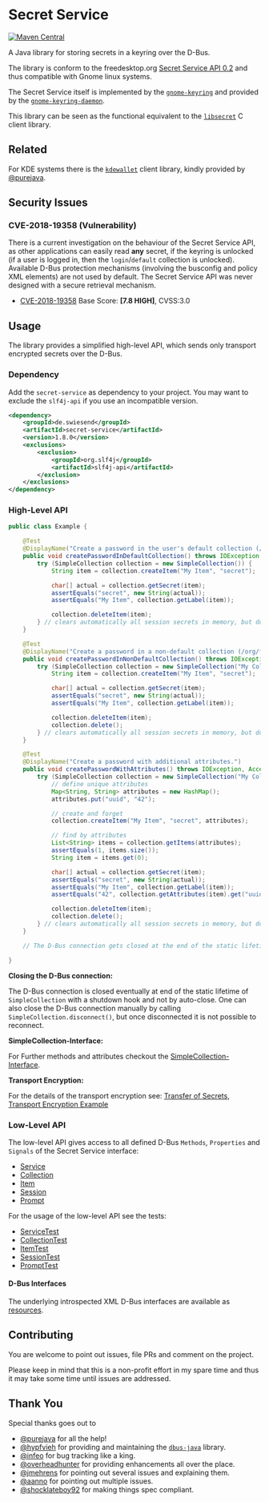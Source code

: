 # Secret Service

[![Maven Central](https://img.shields.io/maven-central/v/de.swiesend/secret-service.svg?label=Maven%20Central)](https://search.maven.org/search?q=g:%22de.swiesend%22%20AND%20a:%22secret-service%22)

A Java library for storing secrets in a keyring over the D-Bus.

The library is conform to the freedesktop.org
[Secret Service API 0.2](https://specifications.freedesktop.org/secret-service/0.2) and thus compatible with Gnome linux systems.

The Secret Service itself is implemented by the [`gnome-keyring`](https://wiki.gnome.org/action/show/Projects/GnomeKeyring) and provided by the [`gnome-keyring-daemon`](https://wiki.gnome.org/Projects/GnomeKeyring/RunningDaemon).

This library can be seen as the functional equivalent to the [`libsecret`](https://wiki.gnome.org/Projects/Libsecret) C client library.

## Related

For KDE systems there is the [`kdewallet`](https://github.com/purejava/kdewallet) client library, kindly provided by [@purejava](https://github.com/purejava).

## Security Issues

### CVE-2018-19358 (Vulnerability)

There is a current investigation on the behaviour of the Secret Service API, as other applications can easily read __any__ secret, if the keyring is unlocked (if a user is logged in, then the `login`/`default` collection is unlocked). Available D-Bus protection mechanisms (involving the busconfig and policy XML elements) are not used by default. The Secret Service API was never designed with a secure retrieval mechanism.

* [CVE-2018-19358](https://nvd.nist.gov/vuln/detail/CVE-2018-19358) Base Score: __[7.8 HIGH]__, CVSS:3.0

## Usage

The library provides a simplified high-level API, which sends only transport encrypted secrets over the D-Bus.

### Dependency

Add the `secret-service` as dependency to your project. You may want to exclude the `slf4j-api` if you use an incompatible version.

```xml
<dependency>
    <groupId>de.swiesend</groupId>
    <artifactId>secret-service</artifactId>
    <version>1.8.0</version>
    <exclusions>
        <exclusion>
            <groupId>org.slf4j</groupId>
            <artifactId>slf4j-api</artifactId>
        </exclusion>
    </exclusions>
</dependency>
```

### High-Level API

```java
public class Example {

    @Test
    @DisplayName("Create a password in the user's default collection (/org/freedesktop/secrets/aliases/default).")
    public void createPasswordInDefaultCollection() throws IOException, AccessControlException, IllegalArgumentException {
        try (SimpleCollection collection = new SimpleCollection()) {
            String item = collection.createItem("My Item", "secret");

            char[] actual = collection.getSecret(item);
            assertEquals("secret", new String(actual));
            assertEquals("My Item", collection.getLabel(item));

            collection.deleteItem(item);
        } // clears automatically all session secrets in memory, but does not close the D-Bus connection.
    }

    @Test
    @DisplayName("Create a password in a non-default collection (/org/freedesktop/secrets/collection/xxx).")
    public void createPasswordInNonDefaultCollection() throws IOException, AccessControlException, IllegalArgumentException {
        try (SimpleCollection collection = new SimpleCollection("My Collection", "super secret")) {
            String item = collection.createItem("My Item", "secret");

            char[] actual = collection.getSecret(item);
            assertEquals("secret", new String(actual));
            assertEquals("My Item", collection.getLabel(item));

            collection.deleteItem(item);
            collection.delete();
        } // clears automatically all session secrets in memory, but does not close the D-Bus connection.
    }

    @Test
    @DisplayName("Create a password with additional attributes.")
    public void createPasswordWithAttributes() throws IOException, AccessControlException, IllegalArgumentException {
        try (SimpleCollection collection = new SimpleCollection("My Collection", "super secret")) {
            // define unique attributes
            Map<String, String> attributes = new HashMap();
            attributes.put("uuid", "42");

            // create and forget
            collection.createItem("My Item", "secret", attributes);

            // find by attributes
            List<String> items = collection.getItems(attributes);
            assertEquals(1, items.size());
            String item = items.get(0);

            char[] actual = collection.getSecret(item);
            assertEquals("secret", new String(actual));
            assertEquals("My Item", collection.getLabel(item));
            assertEquals("42", collection.getAttributes(item).get("uuid"));

            collection.deleteItem(item);
            collection.delete();
        } // clears automatically all session secrets in memory, but does not close the D-Bus connection.
    }

    // The D-Bus connection gets closed at the end of the static lifetime of `SimpleCollection` by a shutdown hook.

}
```

__Closing the D-Bus connection:__

The D-Bus connection is closed eventually at end of the static lifetime of `SimpleCollection` with a shutdown hook and not by auto-close. One can also close the D-Bus connection manually by calling `SimpleCollection.disconnect()`, but once disconnected it is not possible to reconnect.

__SimpleCollection-Interface:__

For Further methods and attributes checkout the [SimpleCollection-Interface](src/main/java/org/freedesktop/secret/simple/interfaces/SimpleCollection.java).

__Transport Encryption:__

For the details of the transport encryption see: [Transfer of Secrets](https://specifications.freedesktop.org/secret-service/ch07.html),
[Transport Encryption Example](src/test/java/org/freedesktop/secret/integration/IntegrationTest.java)

### Low-Level API

The low-level API gives access to all defined D-Bus `Methods`, `Properties` and `Signals` of the Secret Service interface:

* [Service](src/main/java/org/freedesktop/secret/Service.java)
* [Collection](src/main/java/org/freedesktop/secret/Collection.java)
* [Item](src/main/java/org/freedesktop/secret/Item.java)
* [Session](src/main/java/org/freedesktop/secret/Session.java)
* [Prompt](src/main/java/org/freedesktop/secret/Prompt.java)

For the usage of the low-level API see the tests:

* [ServiceTest](src/test/java/org/freedesktop/secret/ServiceTest.java)
* [CollectionTest](src/test/java/org/freedesktop/secret/CollectionTest.java)
* [ItemTest](src/test/java/org/freedesktop/secret/ItemTest.java)
* [SessionTest](src/test/java/org/freedesktop/secret/SessionTest.java)
* [PromptTest](src/test/java/org/freedesktop/secret/PromptTest.java)

#### D-Bus Interfaces

The underlying introspected XML D-Bus interfaces are available as [resources](src/test/resources).

## Contributing

You are welcome to point out issues, file PRs and comment on the project.

Please keep in mind that this is a non-profit effort in my spare time and thus it may take some time until issues are addressed.

## Thank You

Special thanks goes out to
* [@purejava](https://github.com/purejava) for all the help!
* [@hypfvieh](https://github.com/hypfvieh) for providing and maintaining the [`dbus-java`](https://github.com/hypfvieh/dbus-java) library.
* [@infeo](https://github.com/infeo) for bug tracking like a king.
* [@overheadhunter](https://github.com/overheadhunter) for providing enhancements all over the place.
* [@jmehrens](https://github.com/jmehrens) for pointing out several issues and explaining them.
* [@aanno](https://github.com/aanno) for pointing out multiple issues.
* [@shocklateboy92](https://github.com/shocklateboy92) for making things spec compliant.
